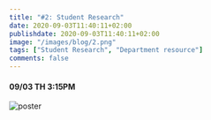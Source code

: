 ```yaml
---
title: "#2: Student Research"
date: 2020-09-03T11:40:11+02:00
publishdate: 2020-09-03T11:40:11+02:00
image: "/images/blog/2.png"
tags: ["Student Research", "Department resource"]
comments: false
---
```

#### 09/03 TH 3:15PM

![poster](/images/blog/2.png)
